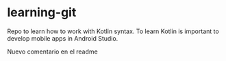 # learning-git
Repo to learn how to work with Kotlin syntax.
To learn Kotlin is important to develop mobile apps in Android Studio.

Nuevo comentario en el readme

